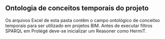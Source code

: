 ## Ontologia de conceitos temporais do projeto

Os arquivos Excel de esta pasta contêm o campo ontológico de conceitso temporais para ser utilizado em projetos BIM.
Antes de executar filtros SPARQL em Protégé deve-se inicializar um Reasoner como HermiT.

